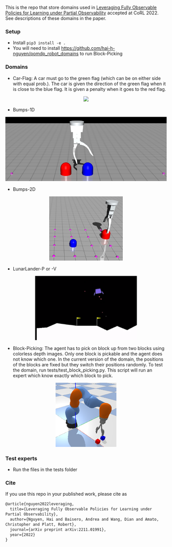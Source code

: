 This is the repo that store domains used in [Leveraging Fully Observable Policies for Learning under Partial Observability](https://openreview.net/pdf?id=pn-HOPBioUE) accepted at CoRL 2022. See descriptions of these domains in the paper.

### Setup
- Install `pip3 install -e .`
- You will need to install https://github.com/hai-h-nguyen/pomdp_robot_domains to run Block-Picking

### Domains
- Car-Flag: A car must go to the green flag (which can be on either side with equal prob.). The car is given the direction of the green flag when it is close to the blue flag. It is given a penalty when it goes to the red flag.

<p align="center">
  <img src="./images/car-flag.png" height="200" />
</p>

- Bumps-1D

<p align="center">
  <img src="images/bumps_1d.png" height="200" />
</p>

- Bumps-2D

<p align="center">
  <img src="images/bumps_2d.png" height="200" />
</p>

- LunarLander-P or -V

<p align="center">
  <img src="images/lunarlander.png" height="200" />
</p>

- Block-Picking: The agent has to pick on block up from two blocks using colorless depth images. Only one block is pickable and the agent does not know which one. In the current version of the domain, the positions of the blocks are fixed but they switch their positions randomly. To test the domain, run tests/test_block_picking.py. This script will run an expert which know exactly which block to pick.

<p align="center">
  <img src="./images/block_picking.png" height="200" />
</p>

### Test experts
- Run the files in the tests folder

### Cite
If you use this repo in your published work, please cite as


```
@article{nguyen2022leveraging,
  title={Leveraging Fully Observable Policies for Learning under Partial Observability},
  author={Nguyen, Hai and Baisero, Andrea and Wang, Dian and Amato, Christopher and Platt, Robert},
  journal={arXiv preprint arXiv:2211.01991},
  year={2022}
}
```
